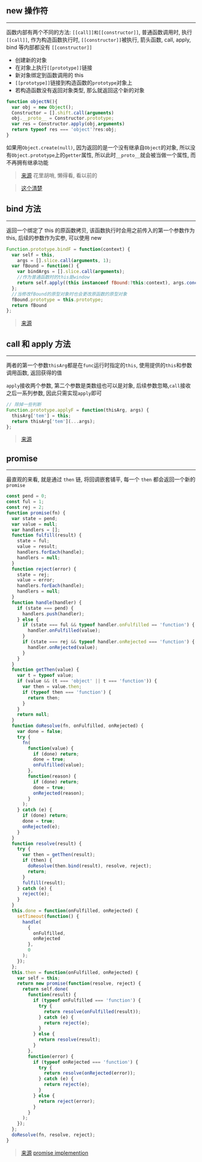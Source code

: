 ## new 操作符

---

函数内部有两个不同的方法: `[[call]]和[[constructor]]`, 普通函数调用时, 执行`[[call]]`, 作为构造函数执行时, `[[constructor]]`被执行, 箭头函数, call, apply, bind 等内部都没有 `[[constructor]]`

- 创建新的对象
- 在对象上执行`[[prototype]]`链接
- 新对象绑定到函数调用的 this
- `[[prototype]]`链接到构造函数的`prototype`对象上
- 若构造函数没有返回对象类型, 那么就返回这个新的对象

```JavaScript
function objectN(){
  var obj = new Object();
  Constructor = [].shift.call(arguments)
  obj.__proto__ = Constructor.prototype;
  var res = Constructor.apply(obj,arguments)
  return typeof res === 'object'?res:obj;
}
```

如果用`Object.create(null)`, 因为返回的是一个没有继承自`Object`的对象, 所以没有`Object.prototype`上的`getter`属性, 所以此时`__proto__`就会被当做一个属性, 而不再拥有继承功能

> [来源](https://juejin.im/post/5bde7c926fb9a049f66b8b52) 花里胡哨, 懒得看, 看以前的

> [这个清楚](https://github.com/mqyqingfeng/Blog/issues/13)

## bind 方法

---

返回一个绑定了 this 的原函数拷贝, 该函数执行时会用之前传入的第一个参数作为 this, 后续的参数作为实参, 可以使用 new

```javascript
Function.prototype.bindF = function(context) {
  var self = this,
    args = [].slice.call(arguments, 1);
  var fBound = function() {
    var bindArgs = [].slice.call(arguments);
    //作为普通函数时的this是window
    return self.apply((this instanceof fBound:?this:context), args.concat(bindArgs)); //往返回的函数传的参数会添加在后面
  };
  //当修改fBound的原型对象时也会更改原函数的原型对象
  fBound.prototype = this.prototype;
  return fBound
};
```

> [来源](https://github.com/mqyqingfeng/Blog/issues/13)

## call 和 apply 方法

---

两者的第一个参数`thisArg`都是在`func`运行时指定的`this`, 使用提供的`this`和参数调用函数, 返回获得的值

`apply`接收两个参数, 第二个参数是类数组也可以是对象, 后续参数忽略,`call`接收之后一系列参数, 因此只需实现`apply`即可

```javascript
// 除掉一些判断
Function.prototype.applyF = function(thisArg, args) {
  thisArg['tem'] = this;
  return thisArg['tem'](...args);
};
```

> [来源](https://juejin.im/post/5bf6c79bf265da6142738b29#heading-5)

## promise

---

最直观的来看, 就是通过 `then` 链, 将回调嵌套铺平, 每一个 `then` 都会返回一个新的 `promise`

```javascript
const pend = 0;
const ful = 1;
const rej = 2;
function promise(fn) {
  var state = pend;
  var value = null;
  var handlers = [];
  function fulfill(result) {
    state = ful;
    value = result;
    handlers.forEach(handle);
    handlers = null;
  }
  function reject(error) {
    state = rej;
    value = error;
    handlers.forEach(handle);
    handlers = null;
  }
  function handle(handler) {
    if (state === pend) {
      handlers.push(handler);
    } else {
      if (state === ful && typeof handler.onFulfilled == 'function') {
        handler.onFulfilled(value);
      }
      if (state === rej && typeof handler.onRejected === 'function') {
        handler.onRejected(value);
      }
    }
  }
  function getThen(value) {
    var t = typeof value;
    if (value && (t === 'object' || t === 'function')) {
      var then = value.then;
      if (typeof then === 'function') {
        return then;
      }
    }
    return null;
  }
  function doResolve(fn, onFulfilled, onRejected) {
    var done = false;
    try {
      fn(
        function(value) {
          if (done) return;
          done = true;
          onFulfilled(value);
        },
        function(reason) {
          if (done) return;
          done = true;
          onRejected(reason);
        }
      );
    } catch (e) {
      if (done) return;
      done = true;
      onRejected(e);
    }
  }
  function resolve(result) {
    try {
      var then = getThen(result);
      if (then) {
        doResolve(then.bind(result), resolve, reject);
        return;
      }
      fulfill(result);
    } catch (e) {
      reject(e);
    }
  }
  this.done = function(onFulfilled, onRejected) {
    setTimeout(function() {
      handle(
        {
          onFulfilled,
          onRejected
        },
        0
      );
    });
  };
  this.then = function(onFulfilled, onRejected) {
    var self = this;
    return new promise(function(resolve, reject) {
      return self.done(
        function(result) {
          if (typeof onFulfilled === 'function') {
            try {
              return resolve(onFulfilled(result));
            } catch (e) {
              return reject(e);
            }
          } else {
            return resolve(result);
          }
        },
        function(error) {
          if (typeof onRejected === 'function') {
            try {
              return resolve(onRejected(error));
            } catch (e) {
              return reject(e);
            }
          } else {
            return reject(error);
          }
        }
      );
    });
  };
  doResolve(fn, resolve, reject);
}
```

> [来源](https://zhuanlan.zhihu.com/p/58428287) [promise implemention](https://www.promisejs.org/implementing/)
